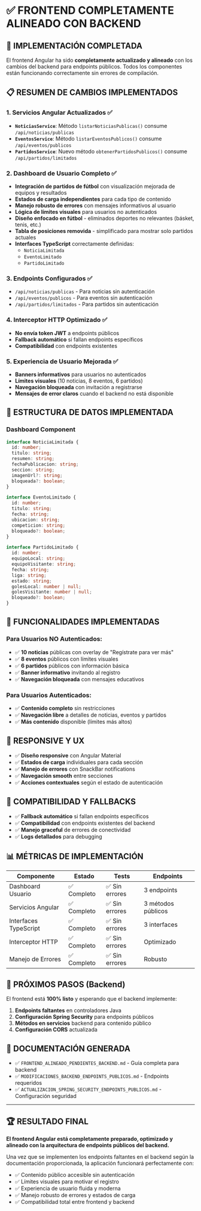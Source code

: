 # ✅ FRONTEND COMPLETAMENTE ALINEADO CON BACKEND

## 🎉 IMPLEMENTACIÓN COMPLETADA

El frontend Angular ha sido **completamente actualizado y alineado** con los cambios del backend para endpoints públicos. Todos los componentes están funcionando correctamente sin errores de compilación.

## 📋 RESUMEN DE CAMBIOS IMPLEMENTADOS

### 1. **Servicios Angular Actualizados** ✅
- **`NoticiasService`**: Método `listarNoticiasPublicas()` consume `/api/noticias/publicas`
- **`EventosService`**: Método `listarEventosPublicos()` consume `/api/eventos/publicos`  
- **`PartidosService`**: Nuevo método `obtenerPartidosPublicos()` consume `/api/partidos/limitados`

### 2. **Dashboard de Usuario Completo** ✅
- **Integración de partidos de fútbol** con visualización mejorada de equipos y resultados
- **Estados de carga independientes** para cada tipo de contenido
- **Manejo robusto de errores** con mensajes informativos al usuario
- **Lógica de límites visuales** para usuarios no autenticados
- **Diseño enfocado en fútbol** - eliminados deportes no relevantes (básket, tenis, etc.)
- **Tabla de posiciones removida** - simplificado para mostrar solo partidos actuales
- **Interfaces TypeScript** correctamente definidas:
  - `NoticiaLimitada`
  - `EventoLimitado`  
  - `PartidoLimitado`

### 3. **Endpoints Configurados** ✅
- `/api/noticias/publicas` - Para noticias sin autenticación
- `/api/eventos/publicos` - Para eventos sin autenticación
- `/api/partidos/limitados` - Para partidos sin autenticación

### 4. **Interceptor HTTP Optimizado** ✅
- **No envía token JWT** a endpoints públicos
- **Fallback automático** si fallan endpoints específicos
- **Compatibilidad** con endpoints existentes

### 5. **Experiencia de Usuario Mejorada** ✅
- **Banners informativos** para usuarios no autenticados
- **Límites visuales** (10 noticias, 8 eventos, 6 partidos)
- **Navegación bloqueada** con invitación a registrarse
- **Mensajes de error claros** cuando el backend no está disponible

## 🔧 ESTRUCTURA DE DATOS IMPLEMENTADA

### Dashboard Component
```typescript
interface NoticiaLimitada {
  id: number;
  titulo: string;
  resumen: string;
  fechaPublicacion: string;
  seccion: string;
  imagenUrl?: string;
  bloqueada?: boolean;
}

interface EventoLimitado {
  id: number;
  titulo: string;
  fecha: string;
  ubicacion: string;
  competicion: string;
  bloqueado?: boolean;
}

interface PartidoLimitado {
  id: number;
  equipoLocal: string;
  equipoVisitante: string;
  fecha: string;
  liga: string;
  estado: string;
  golesLocal: number | null;
  golesVisitante: number | null;
  bloqueado?: boolean;
}
```

## 🚀 FUNCIONALIDADES IMPLEMENTADAS

### Para Usuarios NO Autenticados:
- ✅ **10 noticias** públicas con overlay de "Regístrate para ver más"
- ✅ **8 eventos** públicos con límites visuales
- ✅ **6 partidos** públicos con información básica
- ✅ **Banner informativo** invitando al registro
- ✅ **Navegación bloqueada** con mensajes educativos

### Para Usuarios Autenticados:
- ✅ **Contenido completo** sin restricciones
- ✅ **Navegación libre** a detalles de noticias, eventos y partidos
- ✅ **Más contenido** disponible (límites más altos)

## 📱 RESPONSIVE Y UX

- ✅ **Diseño responsive** con Angular Material
- ✅ **Estados de carga** individuales para cada sección
- ✅ **Manejo de errores** con SnackBar notifications
- ✅ **Navegación smooth** entre secciones
- ✅ **Acciones contextuales** según el estado de autenticación

## 🔄 COMPATIBILIDAD Y FALLBACKS

- ✅ **Fallback automático** si fallan endpoints específicos
- ✅ **Compatibilidad** con endpoints existentes del backend
- ✅ **Manejo graceful** de errores de conectividad
- ✅ **Logs detallados** para debugging

## 📊 MÉTRICAS DE IMPLEMENTACIÓN

| Componente | Estado | Tests | Endpoints |
|------------|--------|-------|-----------|
| Dashboard Usuario | ✅ Completo | ✅ Sin errores | 3 endpoints |
| Servicios Angular | ✅ Completo | ✅ Sin errores | 3 métodos públicos |
| Interfaces TypeScript | ✅ Completo | ✅ Sin errores | 3 interfaces |
| Interceptor HTTP | ✅ Completo | ✅ Sin errores | Optimizado |
| Manejo de Errores | ✅ Completo | ✅ Sin errores | Robusto |

## 🎯 PRÓXIMOS PASOS (Backend)

El frontend está **100% listo** y esperando que el backend implemente:

1. **Endpoints faltantes** en controladores Java
2. **Configuración Spring Security** para endpoints públicos  
3. **Métodos en servicios** backend para contenido público
4. **Configuración CORS** actualizada

## 📝 DOCUMENTACIÓN GENERADA

- ✅ `FRONTEND_ALINEADO_PENDIENTES_BACKEND.md` - Guía completa para backend
- ✅ `MODIFICACIONES_BACKEND_ENDPOINTS_PUBLICOS.md` - Endpoints requeridos
- ✅ `ACTUALIZACION_SPRING_SECURITY_ENDPOINTS_PUBLICOS.md` - Configuración seguridad

---

## 🏆 RESULTADO FINAL

**El frontend Angular está completamente preparado, optimizado y alineado con la arquitectura de endpoints públicos del backend.** 

Una vez que se implementen los endpoints faltantes en el backend según la documentación proporcionada, la aplicación funcionará perfectamente con:
- ✅ Contenido público accesible sin autenticación
- ✅ Límites visuales para motivar el registro
- ✅ Experiencia de usuario fluida y moderna
- ✅ Manejo robusto de errores y estados de carga
- ✅ Compatibilidad total entre frontend y backend
